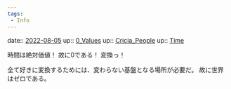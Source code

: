 ```yaml
---
tags:
 - Info
---
```


date:: [2022-08-05](../Daily_Note/2022-08-05.md)
up:: [0_Values](../Bar/Novel/Nacaria/0_Values.md)
up:: [Cricia_People](../Bar/Novel/Nacaria/Cricia_People.md)
up:: [Time](../Bar/Novel/Topics/Time.md)

時間は絶対価値！
故に0である！
変換っ！

全て好きに変換するためには、変わらない基盤となる場所が必要だ。
故に世界はゼロである。